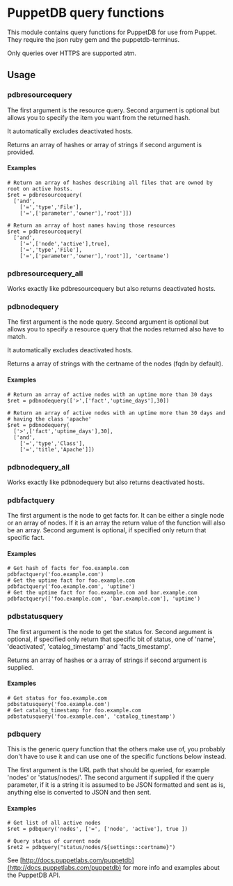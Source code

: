 PuppetDB query functions
========================

This module contains query functions for PuppetDB for use from Puppet.
They require the json ruby gem and the puppetdb-terminus.

Only queries over HTTPS are supported atm.

Usage
-----

### pdbresourcequery

The first argument is the resource query.
Second argument is optional but allows you to specify the item you want
from the returned hash.

It automatically excludes deactivated hosts.

Returns an array of hashes or array of strings if second argument is provided.

#### Examples

    # Return an array of hashes describing all files that are owned by root on active hosts.
    $ret = pdbresourcequery(
      ['and',
        ['=','type','File'],
        ['=',['parameter','owner'],'root']])

    # Return an array of host names having those resources
    $ret = pdbresourcequery(
      ['and',
        ['=',['node','active'],true],
        ['=','type','File'],
        ['=',['parameter','owner'],'root']], 'certname')

### pdbresourcequery_all

Works exactly like pdbresourcequery but also returns deactivated hosts.

### pdbnodequery

The first argument is the node query.
Second argument is optional but allows you to specify a resource query
that the nodes returned also have to match.

It automatically excludes deactivated hosts.

Returns a array of strings with the certname of the nodes (fqdn by default).

#### Examples

    # Return an array of active nodes with an uptime more than 30 days
    $ret = pdbnodequery(['>',['fact','uptime_days'],30])

    # Return an array of active nodes with an uptime more than 30 days and
    # having the class 'apache'
    $ret = pdbnodequery(
      ['>',['fact','uptime_days'],30],
      ['and',
        ['=','type','Class'],
        ['=','title','Apache']])

### pdbnodequery_all

Works exactly like pdbnodequery but also returns deactivated hosts.

### pdbfactquery

The first argument is the node to get facts for. It can be either a single node
or an array of nodes. If it is an array the return value of the function will also
be an array.
Second argument is optional, if specified only return that specific fact.

#### Examples

    # Get hash of facts for foo.example.com
    pdbfactquery('foo.example.com')
    # Get the uptime fact for foo.example.com
    pdbfactquery('foo.example.com', 'uptime')
    # Get the uptime fact for foo.example.com and bar.example.com
    pdbfactquery(['foo.example.com', 'bar.example.com'], 'uptime')

### pdbstatusquery

The first argument is the node to get the status for.
Second argument is optional, if specified only return that specific bit of
status, one of 'name', 'deactivated', 'catalog_timestamp' and 'facts_timestamp'.

Returns an array of hashes or a array of strings if second argument is supplied.

#### Examples

    # Get status for foo.example.com
    pdbstatusquery('foo.example.com')
    # Get catalog_timestamp for foo.example.com
    pdbstatusquery('foo.example.com', 'catalog_timestamp')

### pdbquery

This is the generic query function that the others make use of, you probably
don't have to use it and can use one of the specific functions below instead.

The first argument is the URL path that should be queried, for
example 'nodes' or 'status/nodes/<nodename>'.
The second argument if supplied if the query parameter, if it is
a string it is assumed to be JSON formatted and sent as is,
anything else is converted to JSON and then sent.

#### Examples

    # Get list of all active nodes
    $ret = pdbquery('nodes', ['=', ['node', 'active'], true ])

    # Query status of current node
    $ret2 = pdbquery("status/nodes/${settings::certname}")

See [http://docs.puppetlabs.com/puppetdb](http://docs.puppetlabs.com/puppetdb) for
more info and examples about the PuppetDB API.
